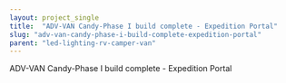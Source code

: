 ```yaml
---
layout: project_single
title:  "ADV-VAN Candy-Phase I build complete - Expedition Portal"
slug: "adv-van-candy-phase-i-build-complete-expedition-portal"
parent: "led-lighting-rv-camper-van"
---
```

ADV-VAN Candy-Phase I build complete - Expedition Portal